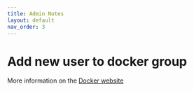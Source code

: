 ```yaml
---
title: Admin Notes 
layout: default
nav_order: 3
---
```


# Add new user to docker group


More information on the [Docker website](https://docs.docker.com/engine/install/linux-postinstall/)